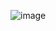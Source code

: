 ![image](https://github.com/Itsme1212/160120737035/assets/91713947/86791e4f-f7ac-4717-b62d-3cac2328b159)


